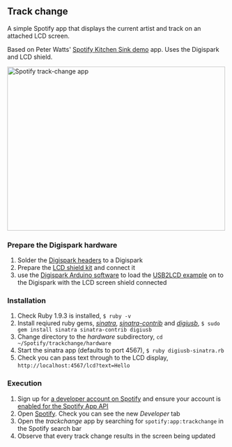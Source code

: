 ## Track change

A simple Spotify app that displays the current artist and track on an attached LCD screen.

Based on Peter Watts' [Spotify Kitchen Sink demo](https://github.com/ptrwtts/kitchensink) app. Uses the Digispark and LCD shield.

<a href="http://www.flickr.com/photos/rooreynolds/8524941840/" title="Spotify track-change app by Roo Reynolds"><img src="http://farm9.staticflickr.com/8228/8524941840_fa5aa354fd.jpg" width="500" height="375" alt="Spotify track-change app"></a>

### Prepare the Digispark hardware

1. Solder the [Digispark headers](http://digistump.com/wiki/digispark/tutorials/headers) to a Digispark
2. Prepare the [LCD shield kit](http://digistump.com/wiki/digispark/tutorials/lcd) and connect it
3. use the [Digispark Arduino software](http://digistump.com/wiki/digispark/tutorials/connecting) to load the [USB2LCD example](http://digistump.com/wiki/digispark/tutorials/usb2lcd) on to the Digispark with the LCD screen shield connected

### Installation

1. Check Ruby 1.9.3 is installed, `$ ruby -v`
2. Install reqiured ruby gems, *[sinatra](http://www.sinatrarb.com)*, *[sinatra-contrib](http://www.sinatrarb.com/contrib)* and *[digiusb](http://rubygems.org/gems/digiusb)*, `$ sudo gem install sinatra sinatra-contrib digiusb`
3. Change directory to the *hardware*  subdirectory, `cd ~/Spotify/trackchange/hardware`
4. Start the sinatra app (defaults to port 4567), `$ ruby digiusb-sinatra.rb`
5. Check you can pass text through to the LCD display, `http://localhost:4567/lcd?text=Hello`

### Execution

1. Sign up for [a developer account on Spotify](http://developer.spotify.com/en/spotify-apps-api/developer-signup/) and ensure your account is [enabled for the Spotify App API](http://developer.spotify.com/technologies/apps/#developer-account)
2. Open [Spotify](https://www.spotify.com/). Check you can see the new *Developer* tab
3. Open the *trackchange* app by searching for `spotify:app:trackchange` in the Spotify search bar
4. Observe that every track change results in the screen being updated

